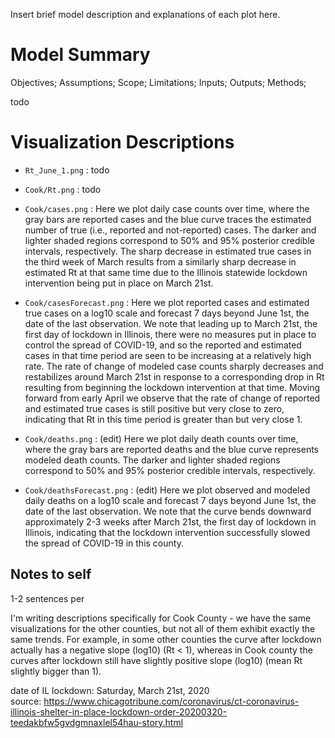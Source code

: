 Insert brief model description and explanations of each plot here.

# Model Summary

Objectives; Assumptions; Scope; Limitations;
Inputs; Outputs; Methods;

todo

# Visualization Descriptions

- `Rt_June_1.png` : todo

- `Cook/Rt.png` : todo

- `Cook/cases.png` : Here we plot daily case counts over time, where the gray bars are reported cases and the blue curve traces the estimated number of true (i.e., reported and not-reported) cases. The darker and lighter shaded regions correspond to 50% and 95% posterior credible intervals, respectively. The sharp decrease in estimated true cases in the third week of March results from a similarly sharp decrease in estimated Rt at that same time due to the Illinois statewide lockdown intervention being put in place on March 21st. 

- `Cook/casesForecast.png` : Here we plot reported cases and estimated true cases on a log10 scale and forecast 7 days beyond June 1st, the date of the last observation. We note that leading up to March 21st, the first day of lockdown in Illinois, there were no measures put in place to control the spread of COVID-19, and so the reported and estimated cases in that time period are seen to be increasing at a relatively high rate. The rate of change of modeled case counts sharply decreases and restabilizes around March 21st in response to a corresponding drop in Rt resulting from beginning the lockdown intervention at that time. Moving forward from early April we observe that the rate of change of reported and estimated true cases is still positive but very close to zero, indicating that Rt in this time period is greater than but very close 1.

- `Cook/deaths.png` : (edit) Here we plot daily death counts over time, where the gray bars are reported deaths and the blue curve represents modeled death counts. The darker and lighter shaded regions correspond to 50% and 95% posterior credible intervals, respectively. 

- `Cook/deathsForecast.png` : (edit) Here we plot observed and modeled daily deaths on a log10 scale and forecast 7 days beyond June 1st, the date of the last observation. We note that the curve bends downward approximately 2-3 weeks after March 21st, the first day of lockdown in Illinois, indicating that the lockdown intervention successfully slowed the spread of COVID-19 in this county.

## Notes to self

1-2 sentences per

I'm writing descriptions specifically for Cook County - we have the same visualizations for
the other counties, but not all of them exhibit exactly the same trends.
For example, in some other counties the curve after lockdown actually has a negative slope (log10)
(Rt < 1), whereas in Cook county the curves after lockdown still have slightly positive slope (log10)
(mean Rt slightly bigger than 1).


date of IL lockdown: Saturday, March 21st, 2020  
source: https://www.chicagotribune.com/coronavirus/ct-coronavirus-illinois-shelter-in-place-lockdown-order-20200320-teedakbfw5gvdgmnaxlel54hau-story.html
